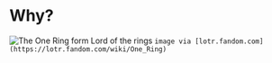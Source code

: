 # Why?
![The One Ring form Lord of the rings](/nocode-slides/images/precious.jpg)
`image via [lotr.fandom.com](https://lotr.fandom.com/wiki/One_Ring)`
